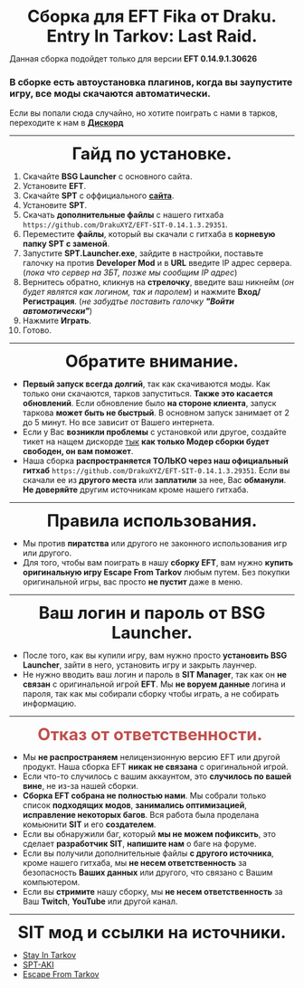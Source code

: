 
<!DOCTYPE html>
<html>
<head>
</head>
<body>
<p style="text-align: center; ">
<span style="font-size:22pt">
<b>Сборка для EFT Fika от Draku. Entry In Tarkov: Last Raid.</b>
</span>
</p>
</body>
</html>

Данная сборка подойдет только для версии **EFT 0.14.9.1.30626**
### В сборке есть автоустановка плагинов, когда вы заупустите игру, все моды скачаются автоматически. 
Если вы попали сюда случайно, но хотите поиграть с нами в тарков, переходите к нам в [**Дискорд**](https://discord.gg/9EqVQGbAEZ)

----

<!DOCTYPE html>
<html>
<head>
</head>
<body>
<p style="text-align: center; ">
<span style="font-size:22pt">
<b>Гайд по установке.</b>
</span>
</p>
</body>
</html>

1. Скачайте **BSG Launcher** с основного сайта.
2. Установите **EFT**.
3. Скачайте **SPT** c оффициального [**сайта**](https://sp-tarkov.com/).
4. Установите **SPT**.
5. Скачать **дополнительные файлы** с нашего гитхаба  `https://github.com/DrakuXYZ/EFT-SIT-0.14.1.3.29351`.
6. Переместите **файлы**, который вы скачали с гитхаба в **корневую папку SPT с заменой**.
7. Запустите **SPT.Launcher.exe**, зайдите в настройки, поставьте галочку на против **Developer Mod** и в **URL** введите IP адрес сервера. (*пока что сервер на ЗБТ, позже мы сообщим IP адрес*)
8. Вернитесь обратно, кликнув на **стрелочку**, введите ваш никнейм (*он будет являтся как логином, так и паролем*) и нажмите **Вход/Регистрация**. (*не забудтье поставить галочку **"Войти автомотически"***)
9. Нажмите **Играть**. 
10. Готово.


----

<!DOCTYPE html>
<html>
<head>
</head>
<body>
<p style="text-align: center; ">
<span style="font-size:22pt">
<b> Обратите внимание.</b>
</span>
</p>
</body>
</html>

- **Первый запуск всегда долгий**, так как скачиваются моды. Как только они скачаются, тарков запуститься. **Также это касается обновлений**. 
Если обновление было **на стороне клиента**, запуск таркова **может быть не быстрый**. В основном запуск занимает от 2 до 5 минут. Но все зависит от Вашего интернета.
- Если у Вас **возникли проблемы** с установкой или другое, создайте тикет на нащем дискорде [тык](https://discord.com/channels/1252458038854684732/1252795733782822967) **как только Модер сборки будет свободен, он вам поможет**.
- Наша сборка **распространяется ТОЛЬКО через наш официальный гитхаб**  `https://github.com/DrakuXYZ/EFT-SIT-0.14.1.3.29351`. 
Если вы скачали ее из **другого места** или **заплатили** за нее, Вас **обманули**. **Не доверяйте** другим источникам кроме нашего гитхаба.

---- 
<!DOCTYPE html>
<html>
<head>
</head>
<body>
<p style="text-align: center; ">
<span style="font-size:22pt">
<b> Правила использования.</b>
</span>
</p>
</body>
</html>

- Мы против **пиратства** или другого не законного использования игр или другого. 
- Для того, чтобы вам поиграть в нашу **сборку EFT**, вам нужно **купить оригинальную игру Escape From Tarkov** любым путем. Без покупки оригинальной игры, вас просто **не пустит** даже в меню. 

----

<!DOCTYPE html>
<html>
<head>
</head>
<body>
<p style="text-align: center; ">
<span style="font-size:22pt">
<b> Ваш логин и пароль от BSG Launcher.</b>
</span>
</p>
</body>
</html>

- После того, как вы купили игру, вам нужно просто **установить BSG Launcher**, зайти в него, установить игру и закрыть лаунчер. 
- Не нужно вводить ваш логин и пароль в **SIT Manager**, так как он **не связан** с оригинальной игрой **EFT**. 
Мы **не воруем данные** логина и пароля, так как мы собирали сборку чтобы играть, а не собирать информацию. 

----

<!DOCTYPE html>
<html>
<head>
</head>
<body>
<p style="text-align: center; ">
<font color="#c0504d">
<span style="font-size: 29.3333px;">
<b>Отказ от ответственности.&nbsp;</b>
</span>
</font>
</p>
</body>
</html>

- Мы **не распространяем** нелицензионную версию EFT или другой продукт. Наша сборка EFT **никак не связана** с оригинальной игрой.
- Если что-то случилось с вашим аккаунтом, это **случилось по вашей вине**, не из-за нашей сборки. 
- **Сборка EFT собрана не полностью нами**. Мы собрали только список **подходящих модов**, **занимались оптимизацией**, **исправление некоторых багов**. Вся работа была проделана комьюнити **SIT** и его **создателем**. 
- Если вы обнаружили баг, который **мы не можем пофиксить**, это сделает **разработчик SIT**, **напишите нам** о баге на форуме.
- Если вы получили дополнительные файлы **с другого источника**, кроме нашего гитхаба, мы **не несем ответственность** за безопасность **Ваших данных** или другого, что связано с Вашим компьютером.
- Если вы **стримите** нашу сборку, мы **не несем ответственность** за Ваш **Twitch**, **YouTube** или другой канал.

----


<!DOCTYPE html>
<html>
<head>
</head>
<body>
<p style="text-align: center; ">
<span style="font-size:22pt">
<b> SIT мод и ссылки на источники.</b>
</span>
</p>
</body>
</html>




- [Stay In Tarkov](https://github.com/stayintarkov/StayInTarkov.Client)
- [SPT-AKI](https://sp-tarkov.com/)
- [Escape From Tarkov](https://www.escapefromtarkov.com/?lang=ru)
